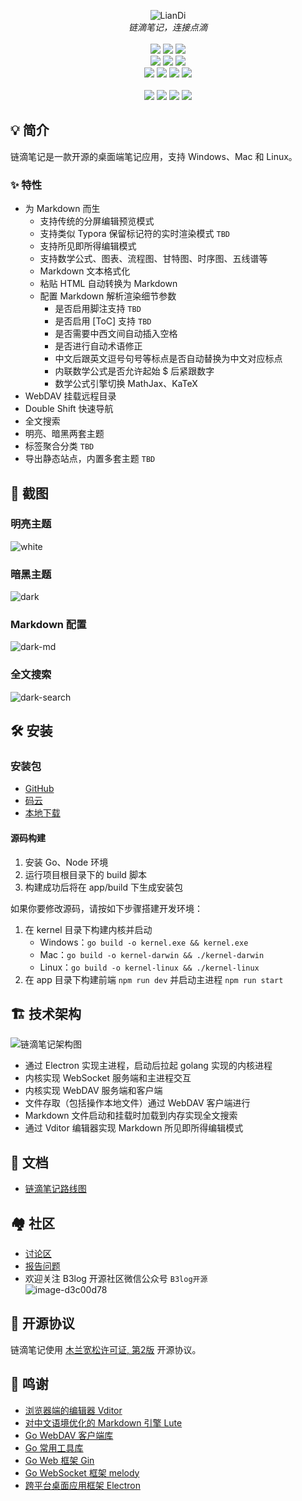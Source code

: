 <p align="center">
<img alt="LianDi" src="https://user-images.githubusercontent.com/873584/74642382-d7352d80-51ad-11ea-8a70-d73beb9534e4.png">
<br>
<em>链滴笔记，连接点滴</em>
<br><br>
<a title="Build Status" target="_blank" href="https://travis-ci.org/88250/liandi"><img src="https://img.shields.io/travis/88250/liandi.svg?style=flat-square"></a>
<a title="Code Size" target="_blank" href="https://github.com/88250/liandi"><img src="https://img.shields.io/github/languages/code-size/88250/liandi.svg?style=flat-square"></a>
<a title="MulanPSL" target="_blank" href="https://github.com/88250/liandi/blob/master/LICENSE"><img src="https://img.shields.io/badge/license-MulanPSL-orange.svg?style=flat-square"></a>
<br>
<a title="Releases" target="_blank" href="https://github.com/88250/liandi/releases"><img src="https://img.shields.io/github/release/88250/liandi.svg?style=flat-square"></a>
<a title="Release Date" target="_blank" href="https://github.com/88250/liandi/releases"><img src="https://img.shields.io/github/release-date/88250/liandi.svg?style=flat-square&color=99CCFF"></a>
<a title="Downloads" target="_blank" href="https://github.com/88250/liandi/releases"><img src="https://img.shields.io/github/downloads/88250/liandi/total.svg?style=flat-square&color=blueviolet"></a>
<br>
<a title="GitHub Commits" target="_blank" href="https://github.com/88250/liandi/commits/master"><img src="https://img.shields.io/github/commit-activity/m/88250/liandi.svg?style=flat-square"></a>
<a title="Last Commit" target="_blank" href="https://github.com/88250/liandi/commits/master"><img src="https://img.shields.io/github/last-commit/88250/liandi.svg?style=flat-square&color=FF9900"></a>
<a title="GitHub Pull Requests" target="_blank" href="https://github.com/88250/liandi/pulls"><img src="https://img.shields.io/github/issues-pr-closed/88250/liandi.svg?style=flat-square&color=FF9966"></a>
<a title="Hits" target="_blank" href="https://github.com/88250/hits"><img src="https://hits.b3log.org/88250/liandi.svg"></a>
<br><br>
<a title="GitHub Watchers" target="_blank" href="https://github.com/88250/liandi/watchers"><img src="https://img.shields.io/github/watchers/88250/liandi.svg?label=Watchers&style=social"></a>  
<a title="GitHub Stars" target="_blank" href="https://github.com/88250/liandi/stargazers"><img src="https://img.shields.io/github/stars/88250/liandi.svg?label=Stars&style=social"></a>  
<a title="GitHub Forks" target="_blank" href="https://github.com/88250/liandi/network/members"><img src="https://img.shields.io/github/forks/88250/liandi.svg?label=Forks&style=social"></a>  
<a title="Author GitHub Followers" target="_blank" href="https://github.com/88250"><img src="https://img.shields.io/github/followers/88250.svg?label=Followers&style=social"></a>
</p>

## 💡 简介

链滴笔记是一款开源的桌面端笔记应用，支持 Windows、Mac 和 Linux。

### ✨  特性

* 为 Markdown 而生
  * 支持传统的分屏编辑预览模式
  * 支持类似 Typora 保留标记符的实时渲染模式 `TBD`
  * 支持所见即所得编辑模式
  * 支持数学公式、图表、流程图、甘特图、时序图、五线谱等
  * Markdown 文本格式化
  * 粘贴 HTML 自动转换为 Markdown
  * 配置 Markdown 解析渲染细节参数
    * 是否启用脚注支持 `TBD`
    * 是否启用 [ToC] 支持 `TBD`
    * 是否需要中西文间自动插入空格
    * 是否进行自动术语修正
    * 中文后跟英文逗号句号等标点是否自动替换为中文对应标点
    * 内联数学公式是否允许起始 $ 后紧跟数字
    * 数学公式引擎切换 MathJax、KaTeX
* WebDAV 挂载远程目录
* Double Shift 快速导航
* 全文搜索
* 明亮、暗黑两套主题
* 标签聚合分类 `TBD`
* 导出静态站点，内置多套主题 `TBD`

## 📸 截图

### 明亮主题

![white](https://user-images.githubusercontent.com/873584/74507339-11e16080-4f37-11ea-8700-e9d4ebfa9787.png)

### 暗黑主题

![dark](https://user-images.githubusercontent.com/873584/74507336-0ee67000-4f37-11ea-827c-903644d0de3e.png)

### Markdown 配置

![dark-md](https://user-images.githubusercontent.com/873584/74507501-89af8b00-4f37-11ea-9de2-534aed8c2c78.png)

### 全文搜索

![dark-search](https://user-images.githubusercontent.com/873584/74507506-8c11e500-4f37-11ea-9ff2-b1c41b3be225.png)

## 🛠️ 安装

### 安装包

* [GitHub](https://github.com/88250/liandi/releases)
* [码云](https://gitee.com/dl88250/liandi/releases)
* [本地下载](https://liandi.b3log.org/releases)

#### 源码构建

1. 安装 Go、Node 环境
2. 运行项目根目录下的 build 脚本 
3. 构建成功后将在 app/build 下生成安装包

如果你要修改源码，请按如下步骤搭建开发环境：

1. 在 kernel 目录下构建内核并启动
   * Windows：`go build -o kernel.exe && kernel.exe`
   * Mac：`go build -o kernel-darwin && ./kernel-darwin`
   * Linux：`go build -o kernel-linux && ./kernel-linux`
2. 在 app 目录下构建前端 `npm run dev` 并启动主进程 `npm run start`

## 🏗️ 技术架构

![链滴笔记架构图](https://user-images.githubusercontent.com/873584/73417483-2e847280-4353-11ea-9e4c-2594c4b08b35.png)

* 通过 Electron 实现主进程，启动后拉起 golang 实现的内核进程
* 内核实现 WebSocket 服务端和主进程交互
* 内核实现 WebDAV 服务端和客户端
* 文件存取（包括操作本地文件）通过 WebDAV 客户端进行
* Markdown 文件启动和挂载时加载到内存实现全文搜索
* 通过 Vditor 编辑器实现 Markdown 所见即所得编辑模式

## 📜 文档

* [链滴笔记路线图](https://hacpai.com/article/1579786655216)

## 🏘️ 社区

* [讨论区](https://hacpai.com/tag/liandi-biji)
* [报告问题](https://github.com/88250/liandi/issues/new)
* 欢迎关注 B3log 开源社区微信公众号 `B3log开源`  
  ![image-d3c00d78](https://user-images.githubusercontent.com/873584/71566370-0d312c00-2af2-11ea-8ea1-0d45d6f0db20.png)

## 📄 开源协议

链滴笔记使用 [木兰宽松许可证, 第2版](http://license.coscl.org.cn/MulanPSL2) 开源协议。

## 🙏 鸣谢

* [浏览器端的编辑器 Vditor](https://github.com/Vanessa219/vditor)
* [对中文语境优化的 Markdown 引擎 Lute](https://github.com/88250/lute)
* [Go WebDAV 客户端库](https://github.com/88250/gowebdav)
* [Go 常用工具库](https://github.com/88250/gulu)
* [Go Web 框架 Gin](https://github.com/gin-gonic/gin)
* [Go WebSocket 框架 melody](https://github.com/olahol/melody)
* [跨平台桌面应用框架 Electron](https://github.com/electron/electron)
